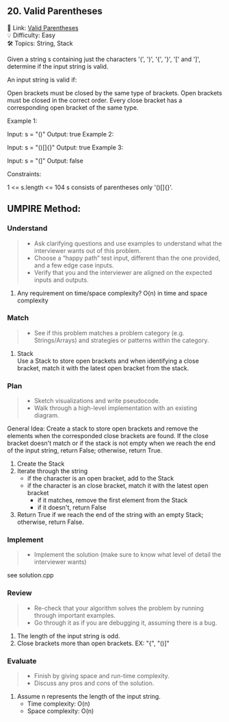 ## 20. Valid Parentheses
🔗 Link: [Valid Parentheses](https://leetcode.com/problems/valid-parentheses/description/)  
💡 Difficulty: Easy  
🛠️ Topics: String, Stack  

Given a string s containing just the characters '(', ')', '{', '}', '[' and ']', determine if the input string is valid.

An input string is valid if:

Open brackets must be closed by the same type of brackets.
Open brackets must be closed in the correct order.
Every close bracket has a corresponding open bracket of the same type.
 

Example 1:

Input: s = "()"
Output: true
Example 2:

Input: s = "()[]{}"
Output: true
Example 3:

Input: s = "(]"
Output: false
 

Constraints:

1 <= s.length <= 104
s consists of parentheses only '()[]{}'.

## UMPIRE Method:

### Understand
> - Ask clarifying questions and use examples to understand what the interviewer wants out of this problem.
> - Choose a “happy path” test input, different than the one provided, and a few edge case inputs.
> - Verify that you and the interviewer are aligned on the expected inputs and outputs.
1. Any requirement on time/space complexity?
   O(n) in time and space complexity
### Match
> - See if this problem matches a problem category (e.g. Strings/Arrays) and strategies or patterns within the category.
1. Stack  
   Use a Stack to store open brackets and when identifying a close bracket, match it with the latest open bracket from the stack.
### Plan
> - Sketch visualizations and write pseudocode.
> - Walk through a high-level implementation with an existing diagram.

General Idea: Create a stack to store open brackets and remove the elements when the corresponded close brackets are found. If the close bracket doesn't match or if the stack is not empty when we reach
the end of the input string, return False; otherwise, return True.
1. Create the Stack
2. Iterate through the string
   - if the character is an open bracket, add to the Stack
   - if the character is an close bracket, match it with the latest open bracket
     - if it matches, remove the first element from the Stack
     - if it doesn't, return False
3. Return True if we reach the end of the string with an empty Stack; otherwise, return False.

### Implement
> - Implement the solution (make sure to know what level of detail the interviewer wants)  

see solution.cpp
### Review
> - Re-check that your algorithm solves the problem by running through important examples.
> - Go through it as if you are debugging it, assuming there is a bug.
1. The length of the input string is odd.
2. Close brackets more than open brackets. EX: "{", "()]"
### Evaluate
> - Finish by giving space and run-time complexity.
> - Discuss any pros and cons of the solution.
1. Assume n represents the length of the input string.
   - Time complexity: O(n)
   - Space complexity: O(n)

